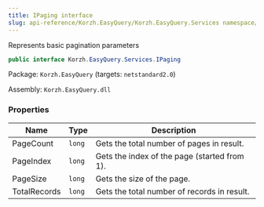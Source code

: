 ```yaml
---
title: IPaging interface
slug: api-reference/Korzh.EasyQuery/Korzh.EasyQuery.Services namespace/ipaging-interface
---
```



Represents basic pagination parameters
```csharp
public interface Korzh.EasyQuery.Services.IPaging

```
Package: `Korzh.EasyQuery` (targets: `netstandard2.0`)

Assembly: `Korzh.EasyQuery.dll`

### Properties

| Name | Type | Description | 
| --- | --- | --- | 
| PageCount | `long` | Gets the total number of pages in result. | 
| PageIndex | `long` | Gets the index of the page (started from 1). | 
| PageSize | `long` | Gets the size of the page. | 
| TotalRecords | `long` | Gets the total number of records in result. |